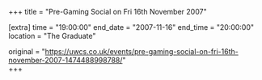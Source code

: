 +++
title = "Pre-Gaming Social on Fri 16th November 2007"

[extra]
time = "19:00:00"
end_date = "2007-11-16"
end_time = "20:00:00"
location = "The Graduate"

original = "https://uwcs.co.uk/events/pre-gaming-social-on-fri-16th-november-2007-1474488998788/"    
+++



